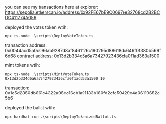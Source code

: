 you can see my transactions here at explorer:
https://sepolia.etherscan.io/address/0x92FE67bE9C0697ee32768cd2B2BCDC411774A056

deployed the votes token wtih:
```shell
npx ts-node .\scripts\DeployVoteToken.ts 
```
transaction address:  0x0044acd5a0c096ab9287d8af8461126c190295d88618dc646f0f380b569f6d68
contract address:  0x13d2b334d6a6a73427923436cfa0f1ad363a1500

mint tokens wtih:
```shell
npx ts-node .\scripts\MintVoteToken.ts 0x13d2b334d6a6a73427923436cfa0f1ad363a1500 10
```
transaction:  0x1c5d2850db661c4322a05ec16cb1a91133b160fd2cfe59429c4a06119652e5b6


deployed the ballot wtih:
```shell
npx hardhat run .\scripts\DeployTokenizedBallot.ts 
```




